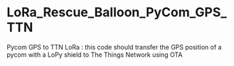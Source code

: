 # LoRa_Rescue_Balloon_PyCom_GPS_TTN
Pycom GPS to TTN LoRa : this code should transfer the GPS position of a pycom with a LoPy shield to The Things Network using OTA
